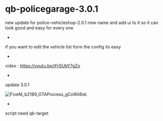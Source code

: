 # qb-policegarage-3.0.1
new update for police-vehicleshop-2.0.1 new name and add ui to it so it can look good and easy for every one

*

if you want to edit the vehicle list form the config its easy

*

video :
https://youtu.be/iFrSUbY7gZo

*

update 3.0.1

![FiveM_b2189_GTAProcess_gCo9Iii6sk](https://user-images.githubusercontent.com/89742984/168076226-f3691422-683d-494f-adbb-929e78e51b8c.png)

*

script need qb-target
